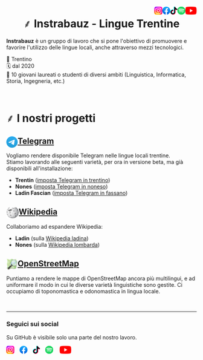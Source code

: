 <a href="https://www.youtube.com/@instrabauz-linguetrentine3503"><img align="right" src="https://raw.githubusercontent.com/instrabauz/.github/main/images/youtube.svg" height="21px"/></a>
<a href="https://open.spotify.com/user/376klfhaj7xipln8idx4klwmn?si=2598a0d204fe440b"><img align="right" src="https://raw.githubusercontent.com/instrabauz/.github/main/images/spotify.svg" height="21px"/></a> 
<a href="https://www.tiktok.com/@instrabauz"><img align="right" src="https://raw.githubusercontent.com/instrabauz/.github/main/images/tiktok.svg" height="21px"/></a> 
<a href="https://www.facebook.com/instrabauz"><img align="right" src="https://raw.githubusercontent.com/instrabauz/.github/main/images/facebook.svg" height="21px"/></a>
<a href="https://instagram.com/instrabauz"><img align="right" src="https://raw.githubusercontent.com/instrabauz/.github/main/images/instagram.svg" height="21px"/></a> 

<h1 align="center">
⸙ Instrabauz - Lingue Trentine
</h1>

**Instrabauz** è un gruppo di lavoro che si pone l'obiettivo di promuovere e favorire l'utilizzo delle lingue locali, anche attraverso mezzi tecnologici.

📍 Trentino\
🗓️ dal 2020\
👥 10 giovani laureati o studenti di diversi ambiti (Linguistica, Informatica, Storia, Ingegneria, etc.)

<br/>

# ⸙ I nostri progetti

## <a href="https://github.com/instrabauz/telegram-translations"><img align="left" src="https://raw.githubusercontent.com/instrabauz/.github/main/images/telegram.svg" height="30px"/>Telegram</a>
Vogliamo rendere disponibile Telegram nelle lingue locali trentine.\
Stiamo lavorando alle seguenti varietà, per ora in versione beta, ma già disponibili all'installazione:
- **Trentin** ([imposta Telegram in trentino](https://t.me/setlanguage/trntn))
- **Nones** ([imposta Telegram in noneso](https://t.me/setlanguage/noneso))
- **Ladin Fascian** ([imposta Telegram in fassano](https://t.me/setlanguage/fascian))

## <a href="https://github.com/instrabauz/wikipedia"><img align="left" src="https://raw.githubusercontent.com/instrabauz/.github/main/images/wikipedia.svg" height="30px"/>Wikipedia</a>
Collaboriamo ad espandere Wikipedia:
- **Ladin** (sulla [Wikipedia ladina](https://lld.wikipedia.org))
- **Nones** (sulla [Wikipedia lombarda](https://lmo.wikipedia.org/wiki/Wikipedia:Wikipedia_par_n%C3%B2nes_e_solander))

## <a href="https://github.com/instrabauz/openstreetmap-multilingual-names"><img align="left" src="https://raw.githubusercontent.com/instrabauz/.github/main/images/openstreetmap.svg" height="30px"/>OpenStreetMap</a>
Puntiamo a rendere le mappe di OpenStreetMap ancora più multilingui, e ad uniformare il modo in cui le diverse varietà linguistiche sono gestite. Ci occupiamo di toponomastica e odonomastica in lingua locale.

<br/>

---
### Seguici sui social
Su GitHub è visibile solo una parte del nostro lavoro.

<a href="https://instagram.com/instrabauz"><img src="https://raw.githubusercontent.com/instrabauz/.github/main/images/instagram.svg" height="21px"/></a> <a href="https://www.facebook.com/instrabauz"><img src="https://raw.githubusercontent.com/instrabauz/.github/main/images/facebook.svg" height="21px"/></a> <a href="https://www.tiktok.com/@instrabauz"><img src="https://raw.githubusercontent.com/instrabauz/.github/main/images/tiktok.svg" height="21px"/></a> <a href="https://open.spotify.com/user/376klfhaj7xipln8idx4klwmn?si=2598a0d204fe440b"><img src="https://raw.githubusercontent.com/instrabauz/.github/main/images/spotify.svg" height="21px"/></a>  <a href="https://www.youtube.com/@instrabauz-linguetrentine3503"><img src="https://raw.githubusercontent.com/instrabauz/.github/main/images/youtube.svg" height="21px"/></a>
